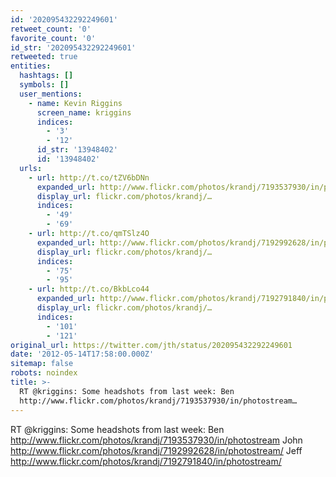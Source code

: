 ```yaml
---
id: '202095432292249601'
retweet_count: '0'
favorite_count: '0'
id_str: '202095432292249601'
retweeted: true
entities:
  hashtags: []
  symbols: []
  user_mentions:
    - name: Kevin Riggins
      screen_name: kriggins
      indices:
        - '3'
        - '12'
      id_str: '13948402'
      id: '13948402'
  urls:
    - url: http://t.co/tZV6bDNn
      expanded_url: http://www.flickr.com/photos/krandj/7193537930/in/photostream
      display_url: flickr.com/photos/krandj/…
      indices:
        - '49'
        - '69'
    - url: http://t.co/qmTSlz4O
      expanded_url: http://www.flickr.com/photos/krandj/7192992628/in/photostream/
      display_url: flickr.com/photos/krandj/…
      indices:
        - '75'
        - '95'
    - url: http://t.co/BkbLco44
      expanded_url: http://www.flickr.com/photos/krandj/7192791840/in/photostream/
      display_url: flickr.com/photos/krandj/…
      indices:
        - '101'
        - '121'
original_url: https://twitter.com/jth/status/202095432292249601
date: '2012-05-14T17:58:00.000Z'
sitemap: false
robots: noindex
title: >-
  RT @kriggins: Some headshots from last week: Ben
  http://www.flickr.com/photos/krandj/7193537930/in/photostream…
---
```


RT @kriggins: Some headshots from last week: Ben http://www.flickr.com/photos/krandj/7193537930/in/photostream John http://www.flickr.com/photos/krandj/7192992628/in/photostream/ Jeff http://www.flickr.com/photos/krandj/7192791840/in/photostream/